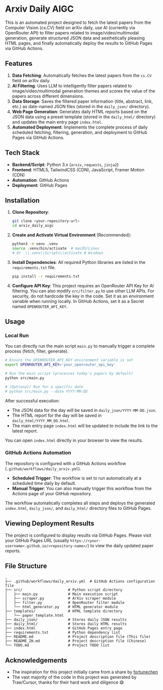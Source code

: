 # Arxiv Daily AIGC

This is an automated project designed to fetch the latest papers from the Computer Vision (cs.CV) field on arXiv daily, use AI (currently via OpenRouter API) to filter papers related to image/video/multimodal generation, generate structured JSON data and aesthetically pleasing HTML pages, and finally automatically deploy the results to GitHub Pages via GitHub Actions.

## Features

1.  **Data Fetching**: Automatically fetches the latest papers from the `cs.CV` field on arXiv daily.
2.  **AI Filtering**: Uses LLM to intelligently filter papers related to image/video/multimodal generation themes and scores the value of the papers across different dimensions.
3.  **Data Storage**: Saves the filtered paper information (title, abstract, link, etc.) as date-named JSON files (stored in the `daily_json/` directory).
4.  **Web Page Generation**: Generates daily HTML reports based on the JSON data using a preset template (stored in the `daily_html/` directory) and updates the main entry page `index.html`.
5.  **Automated Deployment**: Implements the complete process of daily scheduled fetching, filtering, generation, and deployment to GitHub Pages via GitHub Actions.

## Tech Stack

*   **Backend/Script**: Python 3.x (`arxiv`, `requests`, `jinja2`)
*   **Frontend**: HTML5, TailwindCSS (CDN), JavaScript, Framer Motion (CDN)
*   **Automation**: GitHub Actions
*   **Deployment**: GitHub Pages

## Installation

1.  **Clone Repository**:
    ```bash
    git clone <your-repository-url>
    cd arxiv_daily_aigc
    ```

2.  **Create and Activate Virtual Environment** (Recommended):
    ```bash
    python3 -m venv .venv
    source .venv/bin/activate  # macOS/Linux
    # Or .\\.venv\\Scripts\\activate # Windows
    ```

3.  **Install Dependencies**: All required Python libraries are listed in the `requirements.txt` file.
    ```bash
    pip install -r requirements.txt
    ```

4.  **Configure API Key**: This project requires an OpenRouter API Key for AI filtering. You can also modify `src/filter.py` to use other LLM APIs. For security, do not hardcode the key in the code. Set it as an environment variable when running locally. In GitHub Actions, set it as a Secret named `OPENROUTER_API_KEY`.

## Usage

### Local Run

You can directly run the main script `main.py` to manually trigger a complete process (fetch, filter, generate).

```bash
# Ensure the OPENROUTER_API_KEY environment variable is set
export OPENROUTER_API_KEY='your_openrouter_api_key'

# Run the main script (processes today's papers by default)
python src/main.py

# (Optional) Run for a specific date
# python src/main.py --date YYYY-MM-DD
```

After successful execution:
*   The JSON data for the day will be saved in `daily_json/YYYY-MM-DD.json`.
*   The HTML report for the day will be saved in `daily_html/YYYY_MM_DD.html`.
*   The main entry page `index.html` will be updated to include the link to the latest report.

You can open `index.html` directly in your browser to view the results.

### GitHub Actions Automation

The repository is configured with a GitHub Actions workflow (`.github/workflows/daily_arxiv.yml`).

*   **Scheduled Trigger**: The workflow is set to run automatically at a scheduled time daily by default.
*   **Manual Trigger**: You can also manually trigger this workflow from the Actions page of your GitHub repository.

The workflow automatically completes all steps and deploys the generated `index.html`, `daily_json/`, and `daily_html/` directory files to GitHub Pages.

## Viewing Deployment Results

The project is configured to display results via GitHub Pages. Please visit your GitHub Pages URL (usually `https://<your-username>.github.io/<repository-name>/`) to view the daily updated paper reports.

## File Structure

```
.
├── .github/workflows/daily_arxiv.yml  # GitHub Actions configuration file
├── src/                     # Python script directory
│   ├── main.py              # Main execution script
│   ├── scraper.py           # ArXiv scraper module
│   ├── filter.py            # OpenRouter filter module
│   └── html_generator.py    # HTML generator module
├── templates/               # HTML template directory
│   └── paper_template.html
├── daily_json/              # Stores daily JSON results
├── daily_html/              # Stores daily HTML results
├── index.html               # GitHub Pages entry page
├── requirements.txt         # Python dependency list
├── README.md                # Project description file (This file)
├── README_ZH.md             # Project description file (Chinese)
└── TODO.md                  # Project TODO list
```

## Acknowledgements
- The inspiration for this project initially came from a share by [fortunechen](https://github.com/fortunechen)
- The vast majority of the code in this project was generated by Trae/Cursor, thanks for their hard work and diligence 😄